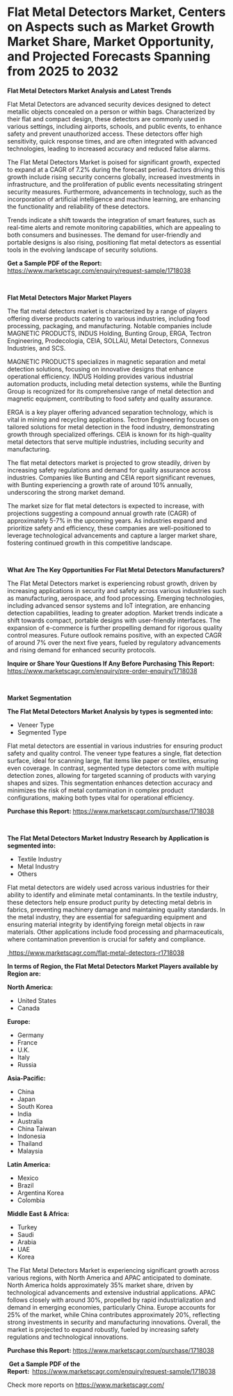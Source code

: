 <p><h1>Flat Metal Detectors Market, Centers on Aspects such as Market Growth Market Share, Market Opportunity, and Projected Forecasts Spanning from 2025 to 2032</h1></p><p><strong>Flat Metal Detectors Market Analysis and Latest Trends</strong></p>
<p><p>Flat Metal Detectors are advanced security devices designed to detect metallic objects concealed on a person or within bags. Characterized by their flat and compact design, these detectors are commonly used in various settings, including airports, schools, and public events, to enhance safety and prevent unauthorized access. These detectors offer high sensitivity, quick response times, and are often integrated with advanced technologies, leading to increased accuracy and reduced false alarms.</p><p>The Flat Metal Detectors Market is poised for significant growth, expected to expand at a CAGR of 7.2% during the forecast period. Factors driving this growth include rising security concerns globally, increased investments in infrastructure, and the proliferation of public events necessitating stringent security measures. Furthermore, advancements in technology, such as the incorporation of artificial intelligence and machine learning, are enhancing the functionality and reliability of these detectors. </p><p>Trends indicate a shift towards the integration of smart features, such as real-time alerts and remote monitoring capabilities, which are appealing to both consumers and businesses. The demand for user-friendly and portable designs is also rising, positioning flat metal detectors as essential tools in the evolving landscape of security solutions.</p></p>
<p><strong>Get a Sample PDF of the Report:&nbsp;</strong> <a href="https://www.marketscagr.com/enquiry/request-sample/1718038?utm_campaign=1848&utm_medium=2&utm_source=Github&utm_content=ia&utm_term=18022025&utm_id=flat-metal-detectors">https://www.marketscagr.com/enquiry/request-sample/1718038</a></p>
<p>&nbsp;</p>
<p><strong>Flat Metal Detectors Major Market Players</strong></p>
<p><p>The flat metal detectors market is characterized by a range of players offering diverse products catering to various industries, including food processing, packaging, and manufacturing. Notable companies include MAGNETIC PRODUCTS, INDUS Holding, Bunting Group, ERGA, Tectron Engineering, Prodecologia, CEIA, SOLLAU, Metal Detectors, Connexus Industries, and SCS.</p><p>MAGNETIC PRODUCTS specializes in magnetic separation and metal detection solutions, focusing on innovative designs that enhance operational efficiency. INDUS Holding provides various industrial automation products, including metal detection systems, while the Bunting Group is recognized for its comprehensive range of metal detection and magnetic equipment, contributing to food safety and quality assurance.</p><p>ERGA is a key player offering advanced separation technology, which is vital in mining and recycling applications. Tectron Engineering focuses on tailored solutions for metal detection in the food industry, demonstrating growth through specialized offerings. CEIA is known for its high-quality metal detectors that serve multiple industries, including security and manufacturing.</p><p>The flat metal detectors market is projected to grow steadily, driven by increasing safety regulations and demand for quality assurance across industries. Companies like Bunting and CEIA report significant revenues, with Bunting experiencing a growth rate of around 10% annually, underscoring the strong market demand.</p><p>The market size for flat metal detectors is expected to increase, with projections suggesting a compound annual growth rate (CAGR) of approximately 5-7% in the upcoming years. As industries expand and prioritize safety and efficiency, these companies are well-positioned to leverage technological advancements and capture a larger market share, fostering continued growth in this competitive landscape.</p></p>
<p>&nbsp;</p>
<p><strong>What Are The Key Opportunities For Flat Metal Detectors Manufacturers?</strong></p>
<p><p>The Flat Metal Detectors market is experiencing robust growth, driven by increasing applications in security and safety across various industries such as manufacturing, aerospace, and food processing. Emerging technologies, including advanced sensor systems and IoT integration, are enhancing detection capabilities, leading to greater adoption. Market trends indicate a shift towards compact, portable designs with user-friendly interfaces. The expansion of e-commerce is further propelling demand for rigorous quality control measures. Future outlook remains positive, with an expected CAGR of around 7% over the next five years, fueled by regulatory advancements and rising demand for enhanced security protocols.</p></p>
<p><strong>Inquire or Share Your Questions If Any Before Purchasing This Report:</strong> <a href="https://www.marketscagr.com/enquiry/pre-order-enquiry/1718038?utm_campaign=1848&utm_medium=2&utm_source=Github&utm_content=ia&utm_term=18022025&utm_id=flat-metal-detectors">https://www.marketscagr.com/enquiry/pre-order-enquiry/1718038</a></p>
<p>&nbsp;</p>
<p><strong>Market Segmentation</strong></p>
<p><strong>The Flat Metal Detectors Market Analysis by types is segmented into:</strong></p>
<p><ul><li>Veneer Type</li><li>Segmented Type</li></ul></p>
<p><p>Flat metal detectors are essential in various industries for ensuring product safety and quality control. The veneer type features a single, flat detection surface, ideal for scanning large, flat items like paper or textiles, ensuring even coverage. In contrast, segmented type detectors come with multiple detection zones, allowing for targeted scanning of products with varying shapes and sizes. This segmentation enhances detection accuracy and minimizes the risk of metal contamination in complex product configurations, making both types vital for operational efficiency.</p></p>
<p><strong>Purchase this Report:&nbsp;</strong><a href="https://www.marketscagr.com/purchase/1718038?utm_campaign=1848&utm_medium=2&utm_source=Github&utm_content=ia&utm_term=18022025&utm_id=flat-metal-detectors">https://www.marketscagr.com/purchase/1718038</a></p>
<p>&nbsp;</p>
<p><strong>The Flat Metal Detectors Market Industry Research by Application is segmented into:</strong></p>
<p><ul><li>Textile Industry</li><li>Metal Industry</li><li>Others</li></ul></p>
<p><p>Flat metal detectors are widely used across various industries for their ability to identify and eliminate metal contaminants. In the textile industry, these detectors help ensure product purity by detecting metal debris in fabrics, preventing machinery damage and maintaining quality standards. In the metal industry, they are essential for safeguarding equipment and ensuring material integrity by identifying foreign metal objects in raw materials. Other applications include food processing and pharmaceuticals, where contamination prevention is crucial for safety and compliance.</p></p>
<p><a href="https://www.marketscagr.com/flat-metal-detectors-r1718038?utm_campaign=1848&utm_medium=2&utm_source=Github&utm_content=ia&utm_term=18022025&utm_id=flat-metal-detectors">&nbsp;https://www.marketscagr.com/flat-metal-detectors-r1718038</a></p>
<p><strong>In terms of Region, the Flat Metal Detectors Market Players available by Region are:</strong></p>
<p>
    <p> <strong> North America: </strong>
        <ul>
            <li>United States</li>
            <li>Canada</li>
        </ul>
        </p> 
    <p> <strong> Europe: </strong>
        <ul>
            <li>Germany</li>
            <li>France</li>
            <li>U.K.</li>
            <li>Italy</li>
            <li>Russia</li>
        </ul>
        </p> 
    <p> <strong> Asia-Pacific: </strong>
        <ul>
            <li>China</li>
            <li>Japan</li>
            <li>South Korea</li>
            <li>India</li>
            <li>Australia</li>
            <li>China Taiwan</li>
            <li>Indonesia</li>
            <li>Thailand</li>
            <li>Malaysia</li>
        </ul>
        </p> 
    <p> <strong> Latin America: </strong>
        <ul>
            <li>Mexico</li>
            <li>Brazil</li>
            <li>Argentina Korea</li>
            <li>Colombia</li>
        </ul>
        </p> 
    <p> <strong> Middle East & Africa: </strong>
        <ul>
            <li>Turkey</li>
            <li>Saudi</li>
            <li>Arabia</li>
            <li>UAE</li>
            <li>Korea</li>
        </ul>
    </p>
    </p>
<p><p>The Flat Metal Detectors Market is experiencing significant growth across various regions, with North America and APAC anticipated to dominate. North America holds approximately 35% market share, driven by technological advancements and extensive industrial applications. APAC follows closely with around 30%, propelled by rapid industrialization and demand in emerging economies, particularly China. Europe accounts for 25% of the market, while China contributes approximately 20%, reflecting strong investments in security and manufacturing innovations. Overall, the market is projected to expand robustly, fueled by increasing safety regulations and technological innovations.</p></p>
<p><strong>Purchase this Report: </strong><a href="https://www.marketscagr.com/purchase/1718038?utm_campaign=1848&utm_medium=2&utm_source=Github&utm_content=ia&utm_term=18022025&utm_id=flat-metal-detectors">https://www.marketscagr.com/purchase/1718038</a></p>
<p>&nbsp;<strong>Get a Sample PDF of the Report:&nbsp;&nbsp;</strong><a href="https://www.marketscagr.com/enquiry/request-sample/1718038?utm_campaign=1848&utm_medium=2&utm_source=Github&utm_content=ia&utm_term=18022025&utm_id=flat-metal-detectors">https://www.marketscagr.com/enquiry/request-sample/1718038</a></p>
<p><strong></strong></p>
<p>Check more reports on <a href="https://www.marketscagr.com/?utm_campaign=1848&utm_medium=2&utm_source=Github&utm_content=ia&utm_term=18022025&utm_id=flat-metal-detectors">https://www.marketscagr.com/</a></p>